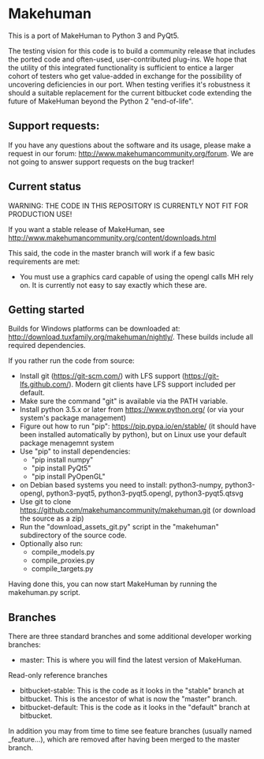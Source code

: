 # Makehuman

This is a port of MakeHuman to Python 3 and PyQt5. 

The testing vision for this code is to build a community release that includes the ported code and often-used, user-contributed 
plug-ins.  We hope that the utility of this integrated functionality is sufficient to entice a larger cohort of testers who get
value-added in exchange for the possibility of uncovering deficiencies in our port. When  testing verifies it's robustness it should a suitable replacement for the current bitbucket code extending the future of MakeHuman beyond the Python 2 "end-of-life".

## Support requests:
If you have any questions about the software and its usage, please make a request in our forum:
http://www.makehumancommunity.org/forum.
We are not going to answer support requests on the bug tracker!

## Current status

WARNING: THE CODE IN THIS REPOSITORY IS CURRENTLY NOT FIT FOR PRODUCTION USE!

If you want a stable release of MakeHuman, see http://www.makehumancommunity.org/content/downloads.html

This said, the code in the master branch will work if a few basic requirements are met:

* You must use a graphics card capable of using the opengl calls MH rely on. It is currently not easy to say exactly which these are. 

## Getting started

Builds for Windows platforms can be downloaded at: http://download.tuxfamily.org/makehuman/nightly/. These builds include all required dependencies. 

If you rather run the code from source:

* Install git (https://git-scm.com/) with LFS support (https://git-lfs.github.com/). Modern git clients have LFS support included per default. 
* Make sure the command "git" is available via the PATH variable.
* Install python 3.5.x or later from https://www.python.org/ (or via your system's package management)
* Figure out how to run "pip": https://pip.pypa.io/en/stable/ (it should have been installed automatically by python), but on Linux use your default package menagemnt system
* Use "pip" to install dependencies:
  * "pip install numpy"
  * "pip install PyQt5"
  * "pip install PyOpenGL"
* on Debian based systems you need to install: python3-numpy, python3-opengl, python3-pyqt5, python3-pyqt5.opengl, python3-pyqt5.qtsvg
* Use git to clone https://github.com/makehumancommunity/makehuman.git (or download the source as a zip)
* Run the "download\_assets\_git.py" script in the "makehuman" subdirectory of the source code.
* Optionally also run:
  * compile\_models.py
  * compile\_proxies.py
  * compile\_targets.py

Having done this, you can now start MakeHuman by running the makehuman.py script. 

## Branches

There are three standard branches and some additional developer working branches:

* master: This is where you will find the latest version of MakeHuman.

Read-only reference branches

* bitbucket-stable: This is the code as it looks in the "stable" branch at bitbucket. This is the ancestor of what is now the "master" branch.
* bitbucket-default: This is the code as it looks in the "default" branch at bitbucket.

In addition you may from time to time see feature branches (usually named \_feature...), which are removed after having been merged to the master branch. 




